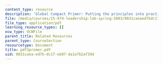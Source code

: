 ```yaml
---
content_type: resource
description: 'Global Compact Primer: Putting the principles into practice.'
file: /media/courses/15-974-leadership-lab-spring-2003/0831caeaed7bdc17eb07da1e7b2af39d_pdf3primer.pdf
file_type: application/pdf
learning_resource_types: []
ocw_type: OCWFile
parent_title: Related Resources
parent_type: CourseSection
resourcetype: Document
title: pdf3primer.pdf
uid: 0831caea-ed7b-dc17-eb07-da1e7b2af39d
---
```

